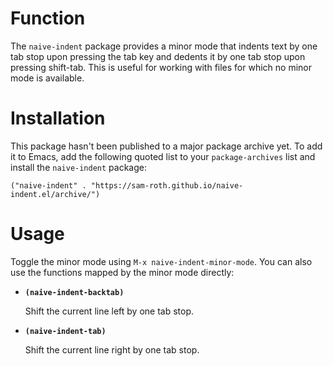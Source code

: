 # Function

The `naive-indent` package provides a minor mode that indents text by
one tab stop upon pressing the tab key and dedents it by one tab stop
upon pressing shift-tab. This is useful for working with files for
which no minor mode is available.

# Installation

This package hasn't been published to a major package archive yet. To
add it to Emacs, add the following quoted list to your
`package-archives` list and install the `naive-indent` package:

```elisp
("naive-indent" . "https://sam-roth.github.io/naive-indent.el/archive/")
```

# Usage

Toggle the minor mode using `M-x naive-indent-minor-mode`. You can
also use the functions mapped by the minor mode directly:

* **`(naive-indent-backtab)`**

  Shift the current line left by one tab stop.

* **`(naive-indent-tab)`**

  Shift the current line right by one tab stop.
